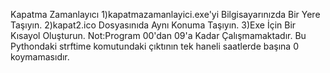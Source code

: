 Kapatma Zamanlayıcı 
1)kapatmazamanlayici.exe'yi Bilgisayarınızda Bir Yere Taşıyın.
2)kapat2.ico Dosyasınıda Aynı Konuma Taşıyın.
3)Exe İçin Bir Kısayol Oluşturun.
Not:Program 00'dan 09'a Kadar Çalışmamaktadır. Bu Pythondaki strftime komutundaki çıktının tek haneli saatlerde başına 0 koymamasıdır.
